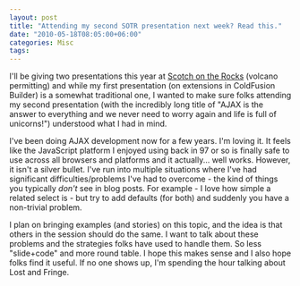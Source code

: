 ```yaml
---
layout: post
title: "Attending my second SOTR presentation next week? Read this."
date: "2010-05-18T08:05:00+06:00"
categories: Misc 
tags: 
---
```


I'll be giving two presentations this year at <a href="http://www.scotch-on-the-rocks.co.uk/index.cfm">Scotch on the Rocks</a> (volcano permitting) and while my first presentation (on extensions in ColdFusion Builder) is a somewhat traditional one, I wanted to make sure folks attending my second presentation (with the incredibly long title of "AJAX is the answer to everything and we never need to worry again and life is full of unicorns!") understood what I had in mind.

I've been doing AJAX development now for a few years. I'm loving it. It feels like the JavaScript platform I enjoyed using back in 97 or so is finally safe to use across all browsers and platforms and it actually... well works. However, it isn't a silver bullet. I've run into multiple situations where I've had significant difficulties/problems I've had to overcome - the kind of things you typically <i>don't</i> see in blog posts. For example - I love how simple a related select is - but try to add defaults (for both) and suddenly you have a non-trivial problem. 

I plan on bringing examples (and stories) on this topic, and the idea is that others in the session should do the same. I want to talk about these problems and the strategies folks have used to handle them. So less "slide+code" and more round table. I hope this makes sense and I also hope folks find it useful. If no one shows up, I'm spending the hour talking about Lost and Fringe.